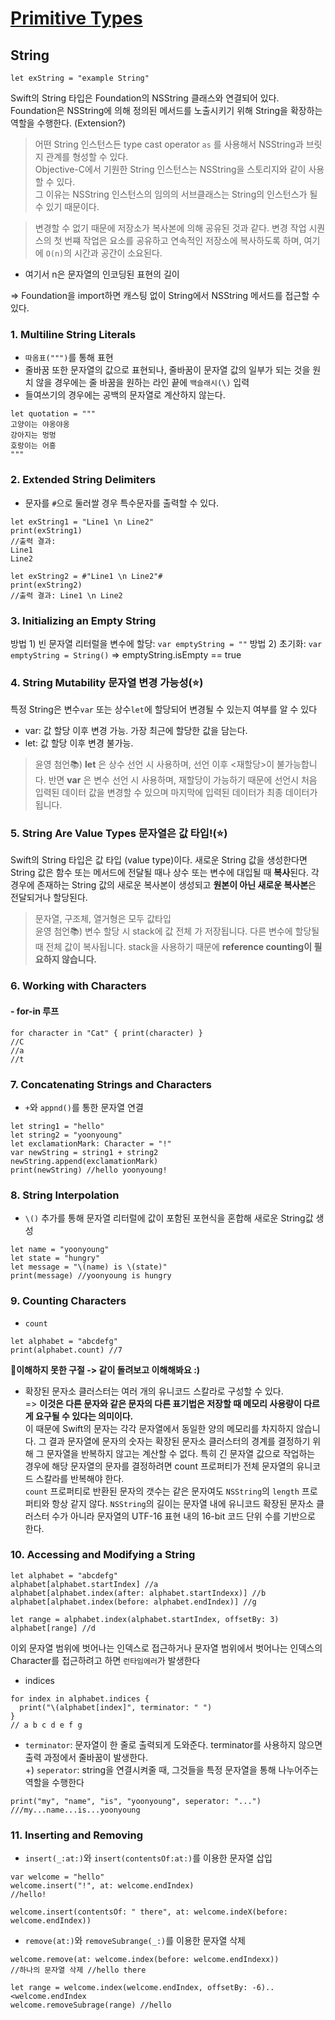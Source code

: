 # [Primitive Types](https://bbiguduk.gitbook.io/swift/language-guide-1/strings-and-characters)

## String
```
let exString = "example String"
```
Swift의 String 타입은 Foundation의 NSString 클래스와 연결되어 있다. 
Foundation은 NSString에 의해 정의된 메서드를 노출시키기 위해 String을 확장하는 역할을 수행한다. (Extension?)
> 어떤 String 인스턴스든 type cast operator `as` 를 사용해서 NSString과 브릿지 관계를 형성할 수 있다.  
Objective-C에서 기원한 String 인스턴스는 NSString을 스토리지와 같이 사용할 수 있다.    
그 이유는 NSString 인스턴스의 임의의 서브클래스는 String의 인스턴스가 될 수 있기 때문이다.

> 변경할 수 없기 때문에 저장소가 복사본에 의해 공유된 것과 같다. 변경 작업 시퀀스의 첫 번쨰 작업은 요소를 공유하고 연속적인 저장소에 복사하도록 하며, 여기에 `O(n)`의 시간과 공간이 소요된다.
* 여기서 n은 문자열의 인코딩된 표현의 길이

=> Foundation을 import하면 캐스팅 없이 String에서 NSString 메서드를 접근할 수 있다.

### 1. Multiline String Literals
- `따옴표(""")`를 통해 표현
- 줄바꿈 또한 문자열의 값으로 표현되나, 줄바꿈이 문자열 값의 일부가 되는 것을 원치 않을 경우에는 줄 바꿈을 원하는 라인 끝에 `백슬래시(\)` 입력
- 들여쓰기의 경우에는 공백의 문자열로 계산하지 않는다.
```
let quotation = """
고양이는 야옹야옹
강아지는 멍멍
호랑이는 어흥
"""
```

### 2. Extended String Delimiters
- 문자를 `#`으로 둘러쌀 경우 특수문자를 출력할 수 있다.
```
let exString1 = "Line1 \n Line2"
print(exString1)
//출력 결과: 
Line1
Line2

let exString2 = #"Line1 \n Line2"#
print(exString2)
//출력 결과: Line1 \n Line2
```

### 3. Initializing an Empty String
방법 1) 빈 문자열 리터럴을 변수에 할당: `var emptyString = ""`
방법 2) 초기화: `var emptyString = String()`
=> emptyString.isEmpty == true

### 4. String Mutability 문자열 변경 가능성(⭐️)
특정 String은 변수`var` 또는 상수`let`에 할당되어 변경될 수 있는지 여부를 알 수 있다
- var: 값 할당 이후 변경 가능. 가장 최근에 할당한 값을 담는다.
- let: 값 할당 이후 변경 불가능.
> 윤영 첨언📚) **let** 은 상수 선언 시 사용하며, 선언 이후 <재할당>이 불가능합니다.
반면 **var** 은 변수 선언 시 사용하며, 재할당이 가능하기 때문에 선언시 처음 입력된 데이터 값을 변경할 수 있으며 마지막에 입력된 데이터가 최종 데이터가 됩니다.  

### 5. String Are Value Types 문자열은 값 타입!(⭐️)
Swift의 String 타입은 값 타입 (value type)이다.
새로운 String 값을 생성한다면 String 값은 함수 또는 메서드에 전달될 때나 상수 또는 변수에 대입될 때 **복사**된다. 
각 경우에 존재하는 String 값의 새로운 복사본이 생성되고 **원본이 아닌 새로운 복사본**은 전달되거나 할당된다.
> 문자열, 구조체, 열거형은 모두 값타입  
> 윤영 첨언📚) 변수 할당 시 stack에 값 전체 가 저장됩니다.
다른 변수에 할당될 때 전체 값이 복사됩니다.
stack을 사용하기 때문에 **reference counting이 필요하지 않습니다.**

### 6. Working with Characters
#### - for-in 루프
```
for character in "Cat" { print(character) }
//C
//a
//t
```

### 7. Concatenating Strings and Characters
- `+`와 `appnd()`를 통한 문자열 연결
```
let string1 = "hello"
let string2 = "yoonyoung"
let exclamationMark: Character = "!"
var newString = string1 + string2
newString.append(exclamationMark)
print(newString) //hello yoonyoung!

```

### 8. String Interpolation
- `\()` 추가를 통해 문자열 리터럴에 값이 포함된 포현식을 혼합해 새로운 String값 생성
```
let name = "yoonyoung"
let state = "hungry"
let message = "\(name) is \(state)"
print(message) //yoonyoung is hungry
```

### 9. Counting Characters
- `count`
```
let alphabet = "abcdefg"
print(alphabet.count) //7
```

**🧐이해하지 못한 구절 -> 같이 돌려보고 이해해봐요 :)**
* 확장된 문자소 클러스터는 여러 개의 유니코드 스칼라로 구성할 수 있다.   
=> **이것은 다른 문자와 같은 문자의 다른 표기법은 저장할 때 메모리 사용량이 다르게 요구될 수 있다는 의미이다.**  
이 때문에 Swift의 문자는 각각 문자열에서 동일한 양의 메모리를 차지하지 않습니다. 그 결과 문자열에 문자의 숫자는 확장된 문자소 클러스터의 경계를 결정하기 위해 그 문자열을 반복하지 않고는 계산할 수 없다. 특히 긴 문자열 값으로 작업하는 경우에 해당 문자열의 문자를 결정하려면 count 프로퍼티가 전체 문자열의 유니코드 스칼라를 반복해야 한다.  
`count` 프로퍼티로 반환된 문자의 갯수는 같은 문자여도 `NSString`의 `length` 프로퍼티와 항상 같지 않다. `NSString`의 길이는 문자열 내에 유니코드 확장된 문자소 클러스터 수가 아니라 문자열의 UTF-16 표현 내의 16-bit 코드 단위 수를 기반으로 한다.

### 10. Accessing and Modifying a String
```
let alphabet = "abcdefg"
alphabet[alphabet.startIndex] //a
alphabet[alphabet.index(after: alphabet.startIndexx)] //b
alphabet[alphabet.index(before: alphabet.endIndex)] //g

let range = alphabet.index(alphabet.startIndex, offsetBy: 3) 
alphabet[range] //d
```
이외 문자열 범위에 벗어나는 인덱스로 접근하거나 문자열 범위에서 벗어나는 인덱스의 Character를 접근하려고 하면 `런타임에러`가 발생한다

- indices
```
for index in alphabet.indices {
  print("\(alphabet[index]", terminator: " ")
}
// a b c d e f g
```
- `terminator`: 문자열이 한 줄로 출력되게 도와준다. terminator를 사용하지 않으면 출력 과정에서 줄바꿈이 발생한다.  
+) `seperator`: string을 연결시켜줄 때, 그것들을 특정 문자열을 통해 나누어주는 역할을 수행한다

```
print("my", "name", "is", "yoonyoung", seperator: "...")
///my...name...is...yoonyoung
```

### 11. Inserting and Removing
- `insert(_:at:)`와 `insert(contentsOf:at:)`를 이용한 문자열 삽입
```
var welcome = "hello"
welcome.insert("!", at: welcome.endIndex)
//hello!

welcome.insert(contentsOf: " there", at: welcome.indeX(before: welcome.endIndex))
```

- `remove(at:)`와 `removeSubrange(_:)`를 이용한 문자열 삭제
```
welcome.remove(at: welcome.index(before: welcome.endIndexx))
//하나의 문자열 삭제 //hello there

let range = welcome.index(welcome.endIndex, offsetBy: -6)..<welcome.endIndex
welcome.removeSubrage(range) //hello
```
